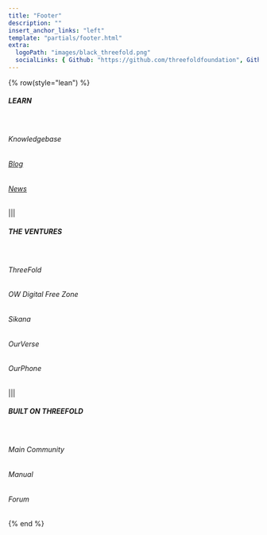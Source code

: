 ```yaml
---
title: "Footer"
description: ""
insert_anchor_links: "left"
template: "partials/footer.html"
extra:
  logoPath: "images/black_threefold.png"
  socialLinks: { Github: "https://github.com/threefoldfoundation", Github2: "https://github.com/threefoldtech", Twitter: "https://twitter.com/threefold_io", Telegram: "https://t.me/threefoldnews"  }
---
```


{% row(style="lean") %}

##### **LEARN**

<br>

<a onclick="window.open('https://ourworldventures.github.io/info_ourworld/intro/intro.html', '_blank')"><h6>Knowledgebase</h6></a>

###### [Blog](/blog)

###### [News](/newsroom)

|||

##### **THE VENTURES**

<br>

<a onclick="window.open('https://threefold.io', '_blank')"><h6>ThreeFold</h6></a>

<a onclick="window.open('https://freezone.ourworld.tf/', '_blank')"><h6>OW Digital Free Zone</h6></a>

<a onclick="window.open('https://sikana.tv/)', '_blank')"><h6>Sikana</h6></a>

<a onclick="window.open('https://ourverse.tf/', '_blank')"><h6>OurVerse</h6></a>

<a onclick="window.open('https://ourphone.tf/', '_blank')"><h6>OurPhone</h6></a>


|||

##### **BUILT ON THREEFOLD**

<br>

<a onclick="window.open('https://t.me/threefold', '_blank')"><h6>Main Community</h6></a>

<a onclick="window.open('https://manual.grid.tf', '_blank')"><h6>Manual</h6></a>

<a onclick="window.open('https://forum.threefold.io/', '_blank')"><h6>Forum</h6></a>


{% end %}

<style>
  a {
cursor: pointer;

  }
  
  </style>